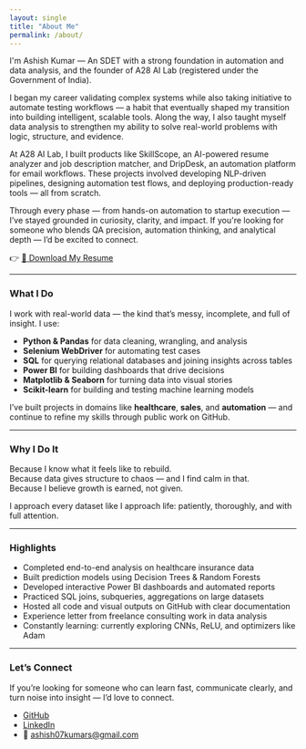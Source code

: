```yaml
---
layout: single
title: "About Me"
permalink: /about/
---
```



I'm Ashish Kumar — An SDET with a strong foundation in automation and data analysis, and the founder of A28 AI Lab (registered under the Government of India).

I began my career validating complex systems while also taking initiative to automate testing workflows — a habit that eventually shaped my transition into building intelligent, scalable tools. Along the way, I also taught myself data analysis to strengthen my ability to solve real-world problems with logic, structure, and evidence.

At A28 AI Lab, I built products like SkillScope, an AI-powered resume analyzer and job description matcher, and DripDesk, an automation platform for email workflows. These projects involved developing NLP-driven pipelines, designing automation test flows, and deploying production-ready tools — all from scratch.

Through every phase — from hands-on automation to startup execution — I’ve stayed grounded in curiosity, clarity, and impact. If you're looking for someone who blends QA precision, automation thinking, and analytical depth — I’d be excited to connect.

👉 [📄 Download My Resume](/assets/Resume.pdf)

---

### What I Do

I work with real-world data — the kind that’s messy, incomplete, and full of insight. I use:

- **Python & Pandas** for data cleaning, wrangling, and analysis  
- **Selenium WebDriver** for automating test cases
- **SQL** for querying relational databases and joining insights across tables  
- **Power BI** for building dashboards that drive decisions  
- **Matplotlib & Seaborn** for turning data into visual stories  
- **Scikit-learn** for building and testing machine learning models  

I’ve built projects in domains like **healthcare**, **sales**, and **automation** — and continue to refine my skills through public work on GitHub.

---

### Why I Do It

Because I know what it feels like to rebuild.  
Because data gives structure to chaos — and I find calm in that.  
Because I believe growth is earned, not given.

I approach every dataset like I approach life: patiently, thoroughly, and with full attention.

---

### Highlights

- Completed end-to-end analysis on healthcare insurance data  
- Built prediction models using Decision Trees & Random Forests  
- Developed interactive Power BI dashboards and automated reports  
- Practiced SQL joins, subqueries, aggregations on large datasets  
- Hosted all code and visual outputs on GitHub with clear documentation  
- Experience letter from freelance consulting work in data analysis  
- Constantly learning: currently exploring CNNs, ReLU, and optimizers like Adam

---

### Let’s Connect

If you’re looking for someone who can learn fast, communicate clearly, and turn noise into insight — I’d love to connect.

- [GitHub](https://github.com/ashishkumar-data)
- [LinkedIn](linkedin.com/in/ashish-sa-kumar)
- 📧 ashish07kumars@gmail.com